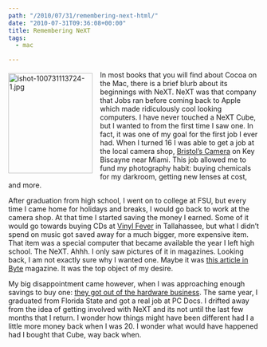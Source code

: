 ```yaml
---
path: "/2010/07/31/remembering-next-html/" 
date: "2010-07-31T09:36:08+00:00" 
title: Remembering NeXT
tags:
  - mac

---
```


  <p>
    <img style="margin: 5px 15px 5px 0px" title="ishot-100731113724-1.jpg" src="/static/500c9c42c4aa27cb90863e5e/50e9971de4b01058545b4678/50e9971fe4b01058545b48a1/1280569093053/ishot-100731113724-1.jpg/1000w" border="0" alt="ishot-100731113724-1.jpg" width="169" height="201" align="left" />
  </p>
  
  <p>
    In most books that you will find about Cocoa on the Mac, there is a brief blurb about its beginnings with NeXT. NeXT was that company that Jobs ran before coming back to Apple which made ridiculously cool looking computers. I have never touched a NeXT Cube, but I wanted to from the first time I saw one. In fact, it was one of my goal for the first job I ever had. When I turned 16 I was able to get a job at the local camera shop, <a href="http://www.key-biscayne.com/bristols/">Bristol&#8217;s Camera</a> on Key Biscayne near Miami. This job allowed me to fund my photography habit: buying chemicals for my darkroom, getting new lenses at cost, and more.
  </p>
  
  <p>
    After graduation from high school, I went on to college at FSU, but every time I came home for holidays and breaks, I would go back to work at the camera shop. At that time I started saving the money I earned. Some of it would go towards buying CDs at <a href="http://antiquatedvagaries.blogspot.com/2010/02/rip-vinyl-fever.html">Vinyl Fever</a> in Tallahassee, but what I didn&#8217;t spend on music got saved away for a much bigger, more expensive item. That item was a special computer that became available the year I left high school. The NeXT. Ahhh. I only saw pictures of it in magazines. Looking back, I am not exactly sure why I wanted one. Maybe it was <a href="http://simson.net/ref/NeXT/byte_article.htm">this article in Byte</a> magazine. It was the top object of my desire.
  </p>
  
  <p>
    My big disappointment came however, when I was approaching enough savings to buy one: <a href="http://www.kevra.org/TheBestOfNext/Timeline/TImeline.html">they got out of the hardware business</a>. The same year, I graduated from Florida State and got a real job at PC Docs. I drifted away from the idea of getting involved with NeXT and its not until the last few months that I return. I wonder how things might have been different had I a little more money back when I was 20. I wonder what would have happened had I bought that Cube, way back when.
  </p>
</div>